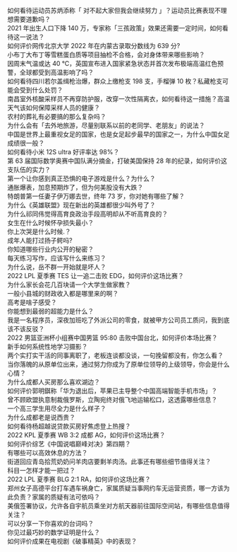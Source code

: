 如何看待运动员苏炳添称「 对不起大家但我会继续努力 」？运动员比赛表现不理想需要道歉吗？  
2021 年出生人口下降 140 万，专家称「三孩政策」效果还需要一定时间，如何看待这一说法？  
如何评价网传北京大学 2022 年在内蒙古录取分数线为 639 分?  
小布丁大布丁等雪糕蛋白质等项目抽检不合格，会对身体带来哪些影响？  
因周末气温或达 40 ℃，英国宣布进入国家紧急状态并首次发布极端高温红色预警，全球都受到高温影响了吗？  
如何看待四川若尔盖缉枪治爆，群众上缴枪支 198 支，手榴弹 10 枚？私藏枪支可能会受到什么处罚？  
南昌室外核酸采样员不再穿防护服，改穿一次性隔离衣，如何看待这一措施？高温天气该如何保障采样人员的健康？  
农村的葬礼有必要搞的那么复杂吗？  
为什么会有「去外地旅游，尽量别联系以前的老同学、老朋友」的说法？  
中国是世界上最重视女足的国家，也是女足起步最早的国家之一，为什么中国女足成绩很一般？  
如何看待小米 12S ultra 好评率达 98%？  
第 63 届国际数学奥赛中国队满分摘金，打破美国保持 28 年的纪录，如何评价这支队伍的实力？  
第一个让你感到真正恐惧的电子游戏是什么？为什么？  
通胀爆表，加息预期炸了，但为何美股没有大跌？  
特朗普第一任妻子伊万娜去世，终年 73 岁，你对她有哪些了解？  
为什么《英雄联盟》现在新出的英雄都很少叫外号了？  
为什么祁同伟觉得高育良政治手段高明却从不听高育良的？  
女生在什么时候怀孕损失最小？  
你上次哭是什么时候.？  
成年人能打过扬子鳄吗?  
你知道哪些行业内公开的秘密？  
每天练习写作，应该写什么来练习？  
为什么说，岳不群一开始就是坏人？  
2022 LPL 夏季赛 TES 让一追二击败 EDG，如何评价这场比赛？  
为什么家长会花几百块请一个大学生做家教？  
一般小县城的财政收入都是哪里来的啊？  
高考是啥子感受？  
你能想到最弱的超能力是什么？  
我是一名程序员，深夜加班吃了外派公司的零食，就被甲方公司员工质问，我到底该不该反驳？  
2022 男篮亚洲杯小组赛中国男篮 95:80 击败中国台北，如何评价本场比赛？  
新手如何系统性地学习摄影？  
两个实打实干活的同事离职了，老板连谈都没谈，一句挽留都没有，你怎么看？  
当你落魄的从原单位出来，通过努力你成为了原单位领导的上级领导，你会是什么心情？  
为什么成都人买房那么喜欢湖边？  
如何评价郭明錤称「华为退出后，苹果已主导整个中国高端智能手机市场」？  
曾不顾欧盟执意制裁俄罗斯，立陶宛终对俄飞地运输松口，这透露哪些信息？  
一个高三学生用尽全力是什么样子？  
为什么成都老是说西贵？  
如何看待杨超越说贷款买房好焦虑登上热搜？  
2022 KPL 夏季赛 WB 3:2 成都 AG，如何评价这场比赛？  
如何评价综艺《中国说唱巅峰对决》第四期？  
有哪些可以高效休息的方法？  
街道回应青岛拾荒奶奶问羊肉店要剩羊肉汤。此事还有哪些细节值得关注？  
科目一怎样才能一把过？  
2022 LPL 夏季赛 BLG 2:1 RA，如何评价这场比赛？  
郑州女子高德平台打车遇车祸身亡，家属质疑当事网约车无运营资质，哪一方该为此负责？家属的质疑有法可依吗？  
美俄签署协议，允许各自宇航员乘坐对方航天器前往国际空间站，有哪些信息值得关注？  
可以分享一下你喜欢的台词吗？  
你见过最巧妙的数学证明是什么？  
如何评价成果在电视剧《破事精英》中的表现？  
